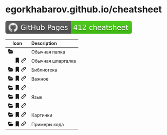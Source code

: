 <h1>egorkhabarov.github.io/cheatsheet</h1>

<a href="https://github.com/EgorKhabarov/EgorKhabarov.github.io"><img alt="GitHub Pages badge" src="cheatsheet_badge.svg"/></a>

<table><thead><tr><th style="text-align: center;">Icon</th><th style="text-align: left;">Description</th></tr></thead><tbody>

<tr><td style="text-align: center;"><svg class="yellow" aria-hidden="true" xmlns="http://www.w3.org/2000/svg" width="20" height="20" fill="currentColor" viewBox="0 0 24 24"><path fill-rule="evenodd" d="M4 4a2 2 0 0 0-2 2v12a2 2 0 0 0 .087.586l2.977-7.937A1 1 0 0 1 6 10h12V9a2 2 0 0 0-2-2h-4.532l-1.9-2.28A2 2 0 0 0 8.032 4H4Zm2.693 8H6.5l-3 8H18l3-8H6.693Z" clip-rule="evenodd">
</path></svg><svg aria-hidden="true" xmlns="http://www.w3.org/2000/svg" width="20" height="20" fill="none" viewBox="0 0 24 24">
<path/></svg><svg aria-hidden="true" xmlns="http://www.w3.org/2000/svg" width="20" height="20" fill="none" viewBox="0 0 24 24">
<path/></svg></td>
<td style="text-align: left;">Обычная папка</td></tr>

<tr><td style="text-align: center;"><svg aria-hidden="true" xmlns="http://www.w3.org/2000/svg" width="20" height="20" fill="none" viewBox="0 0 24 24">
<path/></svg><svg class="white" aria-hidden="true" xmlns="http://www.w3.org/2000/svg" width="20" height="20" fill="currentColor" viewBox="0 0 24 24"><path d="M7.833 2c-.507 0-.98.216-1.318.576A1.92 1.92 0 0 0 6 3.89V21a1 1 0 0 0 1.625.78L12 18.28l4.375 3.5A1 1 0 0 0 18 21V3.889c0-.481-.178-.954-.515-1.313A1.808 1.808 0 0 0 16.167 2H7.833Z">
</path></svg><svg class="white" aria-hidden="true" xmlns="http://www.w3.org/2000/svg" width="20" height="20" fill="none" viewBox="0 0 24 24"><path stroke="currentColor" stroke-linecap="round" stroke-linejoin="round" stroke-width="2" d="M13.213 9.787a3.391 3.391 0 0 0-4.795 0l-3.425 3.426a3.39 3.39 0 0 0 4.795 4.794l.321-.304m-.321-4.49a3.39 3.39 0 0 0 4.795 0l3.424-3.426a3.39 3.39 0 0 0-4.794-4.795l-1.028.961"/></svg></td>
<td style="text-align: left;">Обычная шпаргалка</td></tr>

<tr><td style="text-align: center;"><svg class="green" aria-hidden="true" xmlns="http://www.w3.org/2000/svg" width="20" height="20" fill="currentColor" viewBox="0 0 24 24"><path fill-rule="evenodd" d="M4 4a2 2 0 0 0-2 2v12a2 2 0 0 0 .087.586l2.977-7.937A1 1 0 0 1 6 10h12V9a2 2 0 0 0-2-2h-4.532l-1.9-2.28A2 2 0 0 0 8.032 4H4Zm2.693 8H6.5l-3 8H18l3-8H6.693Z" clip-rule="evenodd">
</path></svg><svg class="green" aria-hidden="true" xmlns="http://www.w3.org/2000/svg" width="20" height="20" fill="currentColor" viewBox="0 0 24 24"><path d="M7.833 2c-.507 0-.98.216-1.318.576A1.92 1.92 0 0 0 6 3.89V21a1 1 0 0 0 1.625.78L12 18.28l4.375 3.5A1 1 0 0 0 18 21V3.889c0-.481-.178-.954-.515-1.313A1.808 1.808 0 0 0 16.167 2H7.833Z">
</path></svg><svg class="green" aria-hidden="true" xmlns="http://www.w3.org/2000/svg" width="20" height="20" fill="none" viewBox="0 0 24 24"><path stroke="currentColor" stroke-linecap="round" stroke-linejoin="round" stroke-width="2" d="M13.213 9.787a3.391 3.391 0 0 0-4.795 0l-3.425 3.426a3.39 3.39 0 0 0 4.795 4.794l.321-.304m-.321-4.49a3.39 3.39 0 0 0 4.795 0l3.424-3.426a3.39 3.39 0 0 0-4.794-4.795l-1.028.961"/></svg></td>
<td style="text-align: left;">Библиотека</td></tr>

<tr><td style="text-align: center;"><svg class="red" aria-hidden="true" xmlns="http://www.w3.org/2000/svg" width="20" height="20" fill="currentColor" viewBox="0 0 24 24"><path fill-rule="evenodd" d="M4 4a2 2 0 0 0-2 2v12a2 2 0 0 0 .087.586l2.977-7.937A1 1 0 0 1 6 10h12V9a2 2 0 0 0-2-2h-4.532l-1.9-2.28A2 2 0 0 0 8.032 4H4Zm2.693 8H6.5l-3 8H18l3-8H6.693Z" clip-rule="evenodd">
</path></svg><svg class="red" aria-hidden="true" xmlns="http://www.w3.org/2000/svg" width="20" height="20" fill="currentColor" viewBox="0 0 24 24"><path d="M7.833 2c-.507 0-.98.216-1.318.576A1.92 1.92 0 0 0 6 3.89V21a1 1 0 0 0 1.625.78L12 18.28l4.375 3.5A1 1 0 0 0 18 21V3.889c0-.481-.178-.954-.515-1.313A1.808 1.808 0 0 0 16.167 2H7.833Z">
</path></svg><svg class="red" aria-hidden="true" xmlns="http://www.w3.org/2000/svg" width="20" height="20" fill="none" viewBox="0 0 24 24"><path stroke="currentColor" stroke-linecap="round" stroke-linejoin="round" stroke-width="2" d="M13.213 9.787a3.391 3.391 0 0 0-4.795 0l-3.425 3.426a3.39 3.39 0 0 0 4.795 4.794l.321-.304m-.321-4.49a3.39 3.39 0 0 0 4.795 0l3.424-3.426a3.39 3.39 0 0 0-4.794-4.795l-1.028.961"/></svg></td>
<td style="text-align: left;">Важное</td></tr>

<tr><td style="text-align: center;"><svg class="pink" aria-hidden="true" xmlns="http://www.w3.org/2000/svg" width="20" height="20" fill="currentColor" viewBox="0 0 24 24"><path fill-rule="evenodd" d="M4 4a2 2 0 0 0-2 2v12a2 2 0 0 0 .087.586l2.977-7.937A1 1 0 0 1 6 10h12V9a2 2 0 0 0-2-2h-4.532l-1.9-2.28A2 2 0 0 0 8.032 4H4Zm2.693 8H6.5l-3 8H18l3-8H6.693Z" clip-rule="evenodd">
</path></svg><svg class="pink" aria-hidden="true" xmlns="http://www.w3.org/2000/svg" width="20" height="20" fill="currentColor" viewBox="0 0 24 24"><path d="M7.833 2c-.507 0-.98.216-1.318.576A1.92 1.92 0 0 0 6 3.89V21a1 1 0 0 0 1.625.78L12 18.28l4.375 3.5A1 1 0 0 0 18 21V3.889c0-.481-.178-.954-.515-1.313A1.808 1.808 0 0 0 16.167 2H7.833Z">
</path></svg><svg class="pink" aria-hidden="true" xmlns="http://www.w3.org/2000/svg" width="20" height="20" fill="none" viewBox="0 0 24 24"><path stroke="currentColor" stroke-linecap="round" stroke-linejoin="round" stroke-width="2" d="M13.213 9.787a3.391 3.391 0 0 0-4.795 0l-3.425 3.426a3.39 3.39 0 0 0 4.795 4.794l.321-.304m-.321-4.49a3.39 3.39 0 0 0 4.795 0l3.424-3.426a3.39 3.39 0 0 0-4.794-4.795l-1.028.961"/></svg></td>
<td style="text-align: left;"></td></tr>

<tr><td style="text-align: center;"><svg class="violet" aria-hidden="true" xmlns="http://www.w3.org/2000/svg" width="20" height="20" fill="currentColor" viewBox="0 0 24 24"><path fill-rule="evenodd" d="M4 4a2 2 0 0 0-2 2v12a2 2 0 0 0 .087.586l2.977-7.937A1 1 0 0 1 6 10h12V9a2 2 0 0 0-2-2h-4.532l-1.9-2.28A2 2 0 0 0 8.032 4H4Zm2.693 8H6.5l-3 8H18l3-8H6.693Z" clip-rule="evenodd">
</path></svg><svg class="violet" aria-hidden="true" xmlns="http://www.w3.org/2000/svg" width="20" height="20" fill="currentColor" viewBox="0 0 24 24"><path d="M7.833 2c-.507 0-.98.216-1.318.576A1.92 1.92 0 0 0 6 3.89V21a1 1 0 0 0 1.625.78L12 18.28l4.375 3.5A1 1 0 0 0 18 21V3.889c0-.481-.178-.954-.515-1.313A1.808 1.808 0 0 0 16.167 2H7.833Z">
</path></svg><svg class="violet" aria-hidden="true" xmlns="http://www.w3.org/2000/svg" width="20" height="20" fill="none" viewBox="0 0 24 24"><path stroke="currentColor" stroke-linecap="round" stroke-linejoin="round" stroke-width="2" d="M13.213 9.787a3.391 3.391 0 0 0-4.795 0l-3.425 3.426a3.39 3.39 0 0 0 4.795 4.794l.321-.304m-.321-4.49a3.39 3.39 0 0 0 4.795 0l3.424-3.426a3.39 3.39 0 0 0-4.794-4.795l-1.028.961"/></svg></td>
<td style="text-align: left;">Язык</td></tr>

<tr><td style="text-align: center;"><svg class="dblue" aria-hidden="true" xmlns="http://www.w3.org/2000/svg" width="20" height="20" fill="currentColor" viewBox="0 0 24 24"><path fill-rule="evenodd" d="M4 4a2 2 0 0 0-2 2v12a2 2 0 0 0 .087.586l2.977-7.937A1 1 0 0 1 6 10h12V9a2 2 0 0 0-2-2h-4.532l-1.9-2.28A2 2 0 0 0 8.032 4H4Zm2.693 8H6.5l-3 8H18l3-8H6.693Z" clip-rule="evenodd">
</path></svg><svg class="dblue" aria-hidden="true" xmlns="http://www.w3.org/2000/svg" width="20" height="20" fill="currentColor" viewBox="0 0 24 24"><path d="M7.833 2c-.507 0-.98.216-1.318.576A1.92 1.92 0 0 0 6 3.89V21a1 1 0 0 0 1.625.78L12 18.28l4.375 3.5A1 1 0 0 0 18 21V3.889c0-.481-.178-.954-.515-1.313A1.808 1.808 0 0 0 16.167 2H7.833Z">
</path></svg><svg class="dblue" aria-hidden="true" xmlns="http://www.w3.org/2000/svg" width="20" height="20" fill="none" viewBox="0 0 24 24"><path stroke="currentColor" stroke-linecap="round" stroke-linejoin="round" stroke-width="2" d="M13.213 9.787a3.391 3.391 0 0 0-4.795 0l-3.425 3.426a3.39 3.39 0 0 0 4.795 4.794l.321-.304m-.321-4.49a3.39 3.39 0 0 0 4.795 0l3.424-3.426a3.39 3.39 0 0 0-4.794-4.795l-1.028.961"/></svg></td>
<td style="text-align: left;"></td></tr>

<tr><td style="text-align: center;"><svg class="lblue" aria-hidden="true" xmlns="http://www.w3.org/2000/svg" width="20" height="20" fill="currentColor" viewBox="0 0 24 24"><path fill-rule="evenodd" d="M4 4a2 2 0 0 0-2 2v12a2 2 0 0 0 .087.586l2.977-7.937A1 1 0 0 1 6 10h12V9a2 2 0 0 0-2-2h-4.532l-1.9-2.28A2 2 0 0 0 8.032 4H4Zm2.693 8H6.5l-3 8H18l3-8H6.693Z" clip-rule="evenodd">
</path></svg><svg class="lblue" aria-hidden="true" xmlns="http://www.w3.org/2000/svg" width="20" height="20" fill="currentColor" viewBox="0 0 24 24"><path d="M7.833 2c-.507 0-.98.216-1.318.576A1.92 1.92 0 0 0 6 3.89V21a1 1 0 0 0 1.625.78L12 18.28l4.375 3.5A1 1 0 0 0 18 21V3.889c0-.481-.178-.954-.515-1.313A1.808 1.808 0 0 0 16.167 2H7.833Z">
</path></svg><svg class="lblue" aria-hidden="true" xmlns="http://www.w3.org/2000/svg" width="20" height="20" fill="none" viewBox="0 0 24 24"><path stroke="currentColor" stroke-linecap="round" stroke-linejoin="round" stroke-width="2" d="M13.213 9.787a3.391 3.391 0 0 0-4.795 0l-3.425 3.426a3.39 3.39 0 0 0 4.795 4.794l.321-.304m-.321-4.49a3.39 3.39 0 0 0 4.795 0l3.424-3.426a3.39 3.39 0 0 0-4.794-4.795l-1.028.961"/></svg></td>
<td style="text-align: left;">Картинки</td></tr>

<tr><td style="text-align: center;"><svg class="brown" aria-hidden="true" xmlns="http://www.w3.org/2000/svg" width="20" height="20" fill="currentColor" viewBox="0 0 24 24"><path fill-rule="evenodd" d="M4 4a2 2 0 0 0-2 2v12a2 2 0 0 0 .087.586l2.977-7.937A1 1 0 0 1 6 10h12V9a2 2 0 0 0-2-2h-4.532l-1.9-2.28A2 2 0 0 0 8.032 4H4Zm2.693 8H6.5l-3 8H18l3-8H6.693Z" clip-rule="evenodd">
</path></svg><svg class="brown" aria-hidden="true" xmlns="http://www.w3.org/2000/svg" width="20" height="20" fill="currentColor" viewBox="0 0 24 24"><path d="M7.833 2c-.507 0-.98.216-1.318.576A1.92 1.92 0 0 0 6 3.89V21a1 1 0 0 0 1.625.78L12 18.28l4.375 3.5A1 1 0 0 0 18 21V3.889c0-.481-.178-.954-.515-1.313A1.808 1.808 0 0 0 16.167 2H7.833Z">
</path></svg><svg class="brown" aria-hidden="true" xmlns="http://www.w3.org/2000/svg" width="20" height="20" fill="none" viewBox="0 0 24 24"><path stroke="currentColor" stroke-linecap="round" stroke-linejoin="round" stroke-width="2" d="M13.213 9.787a3.391 3.391 0 0 0-4.795 0l-3.425 3.426a3.39 3.39 0 0 0 4.795 4.794l.321-.304m-.321-4.49a3.39 3.39 0 0 0 4.795 0l3.424-3.426a3.39 3.39 0 0 0-4.794-4.795l-1.028.961"/></svg></td>
<td style="text-align: left;">Примеры кода</td></tr>

</tbody></table>
